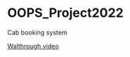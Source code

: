 # OOPS_Project2022
Cab booking system

[Walthrough video](https://drive.google.com/drive/u/0/folders/1JlAjuqGLYrP4oZxJMeRhXquxcmzb4FBn)
